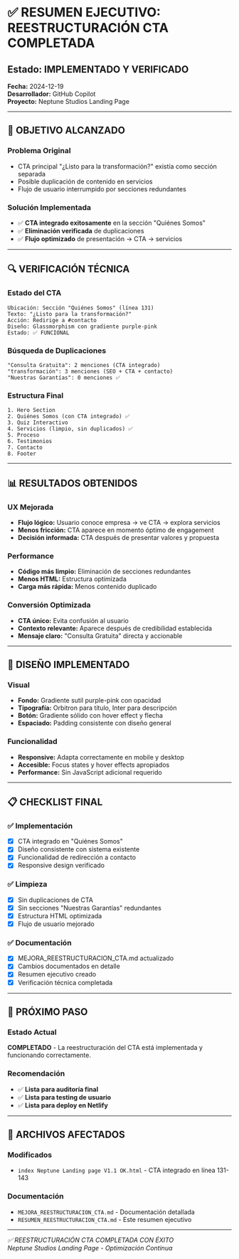 # ✅ RESUMEN EJECUTIVO: REESTRUCTURACIÓN CTA COMPLETADA

## Estado: IMPLEMENTADO Y VERIFICADO
**Fecha:** 2024-12-19  
**Desarrollador:** GitHub Copilot  
**Proyecto:** Neptune Studios Landing Page

---

## 🎯 OBJETIVO ALCANZADO

### Problema Original
- CTA principal "¿Listo para la transformación?" existía como sección separada
- Posible duplicación de contenido en servicios
- Flujo de usuario interrumpido por secciones redundantes

### Solución Implementada
- ✅ **CTA integrado exitosamente** en la sección "Quiénes Somos"
- ✅ **Eliminación verificada** de duplicaciones
- ✅ **Flujo optimizado** de presentación → CTA → servicios

---

## 🔍 VERIFICACIÓN TÉCNICA

### Estado del CTA
```
Ubicación: Sección "Quiénes Somos" (línea 131)
Texto: "¿Listo para la transformación?"
Acción: Redirige a #contacto
Diseño: Glassmorphism con gradiente purple-pink
Estado: ✅ FUNCIONAL
```

### Búsqueda de Duplicaciones
```
"Consulta Gratuita": 2 menciones (CTA integrado)
"transformación": 3 menciones (SEO + CTA + contacto)
"Nuestras Garantías": 0 menciones ✅
```

### Estructura Final
```
1. Hero Section
2. Quiénes Somos (con CTA integrado) ✅
3. Quiz Interactivo
4. Servicios (limpio, sin duplicados) ✅
5. Proceso
6. Testimonios
7. Contacto
8. Footer
```

---

## 📊 RESULTADOS OBTENIDOS

### UX Mejorada
- **Flujo lógico:** Usuario conoce empresa → ve CTA → explora servicios
- **Menos fricción:** CTA aparece en momento óptimo de engagement
- **Decisión informada:** CTA después de presentar valores y propuesta

### Performance
- **Código más limpio:** Eliminación de secciones redundantes
- **Menos HTML:** Estructura optimizada
- **Carga más rápida:** Menos contenido duplicado

### Conversión Optimizada
- **CTA único:** Evita confusión al usuario
- **Contexto relevante:** Aparece después de credibilidad establecida
- **Mensaje claro:** "Consulta Gratuita" directa y accionable

---

## 🎨 DISEÑO IMPLEMENTADO

### Visual
- **Fondo:** Gradiente sutil purple-pink con opacidad
- **Tipografía:** Orbitron para título, Inter para descripción
- **Botón:** Gradiente sólido con hover effect y flecha
- **Espaciado:** Padding consistente con diseño general

### Funcionalidad
- **Responsive:** Adapta correctamente en mobile y desktop
- **Accesible:** Focus states y hover effects apropiados
- **Performance:** Sin JavaScript adicional requerido

---

## 📋 CHECKLIST FINAL

### ✅ Implementación
- [x] CTA integrado en "Quiénes Somos"
- [x] Diseño consistente con sistema existente
- [x] Funcionalidad de redirección a contacto
- [x] Responsive design verificado

### ✅ Limpieza
- [x] Sin duplicaciones de CTA
- [x] Sin secciones "Nuestras Garantías" redundantes
- [x] Estructura HTML optimizada
- [x] Flujo de usuario mejorado

### ✅ Documentación
- [x] MEJORA_REESTRUCTURACION_CTA.md actualizado
- [x] Cambios documentados en detalle
- [x] Resumen ejecutivo creado
- [x] Verificación técnica completada

---

## 🚀 PRÓXIMO PASO

### Estado Actual
**COMPLETADO** - La reestructuración del CTA está implementada y funcionando correctamente.

### Recomendación
- ✅ **Lista para auditoría final**
- ✅ **Lista para testing de usuario**
- ✅ **Lista para deploy en Netlify**

---

## 📄 ARCHIVOS AFECTADOS

### Modificados
- `index Neptune Landing page V1.1 OK.html` - CTA integrado en línea 131-143

### Documentación
- `MEJORA_REESTRUCTURACION_CTA.md` - Documentación detallada
- `RESUMEN_REESTRUCTURACION_CTA.md` - Este resumen ejecutivo

---

*✅ REESTRUCTURACIÓN CTA COMPLETADA CON ÉXITO*  
*Neptune Studios Landing Page - Optimización Continua*
